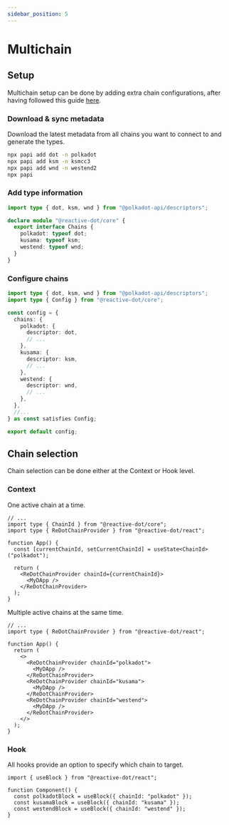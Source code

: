 ```yaml
---
sidebar_position: 5
---
```


# Multichain

## Setup

Multichain setup can be done by adding extra chain configurations, after having followed this guide [here](./setup.mdx).

### Download & sync metadata

Download the latest metadata from all chains you want to connect to and generate the types.

```sh
npx papi add dot -n polkadot
npx papi add ksm -n ksmcc3
npx papi add wnd -n westend2
npx papi
```

### Add type information

```ts title="redot.d.ts"
import type { dot, ksm, wnd } from "@polkadot-api/descriptors";

declare module "@reactive-dot/core" {
  export interface Chains {
    polkadot: typeof dot;
    kusama: typeof ksm;
    westend: typeof wnd;
  }
}
```

### Configure chains

```ts title="config.ts"
import type { dot, ksm, wnd } from "@polkadot-api/descriptors";
import type { Config } from "@reactive-dot/core";

const config = {
  chains: {
    polkadot: {
      descriptor: dot,
      // ...
    },
    kusama: {
      descriptor: ksm,
      // ...
    },
    westend: {
      descriptor: wnd,
      // ...
    },
  },
  //...
} as const satisfies Config;

export default config;
```

## Chain selection

Chain selection can be done either at the Context or Hook level.

### Context

One active chain at a time.

```tsx
// ...
import type { ChainId } from "@reactive-dot/core";
import type { ReDotChainProvider } from "@reactive-dot/react";

function App() {
  const [currentChainId, setCurrentChainId] = useState<ChainId>("polkadot");

  return (
    <ReDotChainProvider chainId={currentChainId}>
      <MyDApp />
    </ReDotChainProvider>
  );
}
```

Multiple active chains at the same time.

```tsx
// ...
import type { ReDotChainProvider } from "@reactive-dot/react";

function App() {
  return (
    <>
      <ReDotChainProvider chainId="polkadot">
        <MyDApp />
      </ReDotChainProvider>
      <ReDotChainProvider chainId="kusama">
        <MyDApp />
      </ReDotChainProvider>
      <ReDotChainProvider chainId="westend">
        <MyDApp />
      </ReDotChainProvider>
    </>
  );
}
```

### Hook

All hooks provide an option to specify which chain to target.

```tsx
import { useBlock } from "@reactive-dot/react";

function Component() {
  const polkadotBlock = useBlock({ chainId: "polkadot" });
  const kusamaBlock = useBlock({ chainId: "kusama" });
  const westendBlock = useBlock({ chainId: "westend" });
}
```
